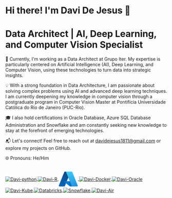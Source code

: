 # Hi there! I'm Davi De Jesus 👋
# Data Architect | AI, Deep Learning, and Computer Vision Specialist

🚀 Currently, I'm working as a Data Architect at Grupo Iter. My expertise is particularly centered on Artificial Intelligence (AI), Deep Learning, and Computer Vision, using these technologies to turn data into strategic insights.

💡 With a strong foundation in Data Architecture, I am passionate about solving complex problems using AI and advanced deep learning techniques. I am currently deepening my knowledge in computer vision through a postgraduate program in Computer Vision Master at Pontifícia Universidade Católica do Rio de Janeiro (PUC-Rio).

🎓 I also hold certifications in Oracle Database, Azure SQL Database Administration and Snowflake and am constantly seeking new knowledge to stay at the forefront of emerging technologies.

📬 Let's connect! Feel free to reach out at davidejesus1811@gmail.com or explore my projects on GitHub.

🌐 Pronouns: He/Him

<div align="center">
  <a href="https://github.com/davidejesus18">
</div>
<div style="display: inline_block"><br>
<img align="center" alt="Davi-python" height="50" width="60" src="https://cdn.jsdelivr.net/gh/devicons/devicon/icons/python/python-original.svg" />
<img align="center" alt="Davi-R" height="50" width="60" src="https://cdn.jsdelivr.net/gh/devicons/devicon/icons/r/r-original.svg" />
<img align="center" alt="Azure" height="50" width="60" src="https://raw.githubusercontent.com/devicons/devicon/master/icons/azure/azure-original.svg"/>
<img align="center" alt="Davi-Docker" height="50" width=60" src="https://cdn.jsdelivr.net/gh/devicons/devicon/icons/docker/docker-plain.svg" />
<img align="center" alt="Davi-Oracle" height="50" width="60" src="https://cdn.jsdelivr.net/gh/devicons/devicon/icons/oracle/oracle-original.svg" />
<img align="center" alt="Davi-Kube" height="50" width="60" src="https://cdn.jsdelivr.net/gh/devicons/devicon/icons/kubernetes/kubernetes-plain.svg" />
<img align="center" alt="Databricks" height="50" width="60" src="https://upload.wikimedia.org/wikipedia/commons/5/51/Databricks_Logo.png"/>
<img align="center" alt="Snowflake" height="50" width="60" src="https://upload.wikimedia.org/wikipedia/en/6/69/Snowflake_Logo.svg"/>
<img align="center" alt="Davi-Air" height="50" width="60" src="https://cwiki.apache.org/confluence/download/attachments/145723561/wordmark_1.svg"/>
</div>
 
##
#
